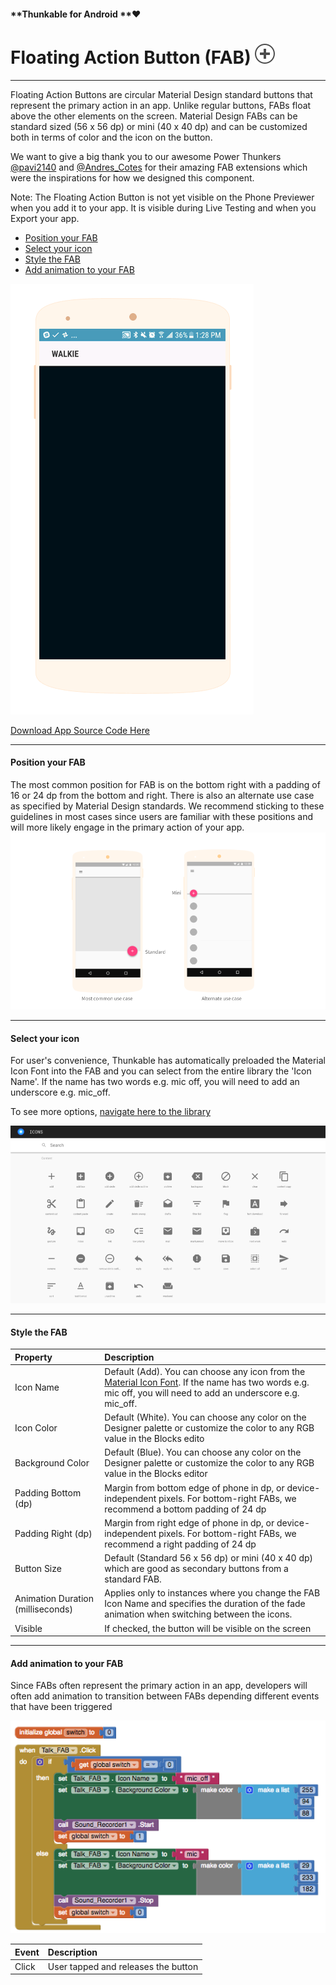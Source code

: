 #### **Thunkable for Android **❤

# Floating Action Button \(FAB\) ![](/assets/FAB-icon.png)

---

Floating Action Buttons are circular Material Design standard buttons that represent the primary action in an app. Unlike regular buttons, FABs float above the other elements on the screen. Material Design FABs can be standard sized \(56 x 56 dp\) or mini \(40 x 40 dp\) and can be customized both in terms of color and the icon on the button.

We want to give a big thank you to our awesome Power Thunkers [@pavi2140](https://community.thunkable.com/t/fab-extension-material-ui-feature/3488) and [@Andres\_Cotes](https://community.thunkable.com/t/fab-with-material-icon-ttf-paid-extension/4712) for their amazing FAB extensions which were the inspirations for how we designed this component.

Note: The Floating Action Button is not yet visible on the Phone Previewer when you add it to your app. It is visible during Live Testing and when you Export your app.

* [Position your FAB](#position-your-fab)
* [Select your icon](#select-your-icon)
* [Style the FAB](#style-the-fab)
* [Add animation to your FAB](#add-animation-to-your-fab)

![](/assets/Thunkable_Walkie.gif)

[Download App Source Code Here](https://goo.gl/PwQ2uA)

---

#### Position your FAB

The most common position for FAB is on the bottom right with a padding of 16 or 24 dp from the bottom and right. There is also an alternate use case as specified by Material Design standards. We recommend sticking to these guidelines in most cases since users are familiar with these positions and will more likely engage in the primary action of your app.![](/assets/fab-fig-1.png)

---

#### Select your icon

For user's convenience, Thunkable has automatically preloaded the Material Icon Font into the FAB and you can select from the entire library the 'Icon Name'. If the name has two words e.g. mic off, you will need to add an underscore e.g. mic\_off.

To see more options, [navigate here to the library](https://material.io/icons/)

![](/assets/fab-fig-2.png)

---

#### Style the FAB

| Property | Description |
| :--- | :--- |
| Icon Name | Default \(Add\). You can choose any icon from the [Material Icon Font](https://material.io/icons/). If the name has two words e.g. mic off, you will need to add an underscore e.g. mic\_off. |
| Icon Color | Default \(White\). You can choose any color on the Designer palette or customize the color to any RGB value in the Blocks edito |
| Background Color | Default \(Blue\). You can choose any color on the Designer palette or customize the color to any RGB value in the Blocks editor |
| Padding Bottom \(dp\) | Margin from bottom edge of phone in dp, or device-independent pixels. For bottom-right FABs, we recommend a bottom padding of 24 dp |
| Padding Right \(dp\) | Margin from right edge of phone in dp, or device-independent pixels. For bottom-right FABs, we recommend a right padding of 24 dp |
| Button Size | Default \(Standard 56 x 56 dp\) or mini \(40 x 40 dp\) which are good as secondary buttons from a standard FAB. |
| Animation Duration \(milliseconds\) | Applies only to instances where you change the FAB Icon Name and specifies the duration of the fade animation when switching between the icons. |
| Visible | If checked, the button will be visible on the screen |

---

#### Add animation to your FAB

Since FABs often represent the primary action in an app, developers will often add animation to transition between FABs depending different events that have been triggered

![](/assets/fab-fig-3.png)

| Event | Description |
| :--- | :--- |
| Click | User tapped and releases the button |



